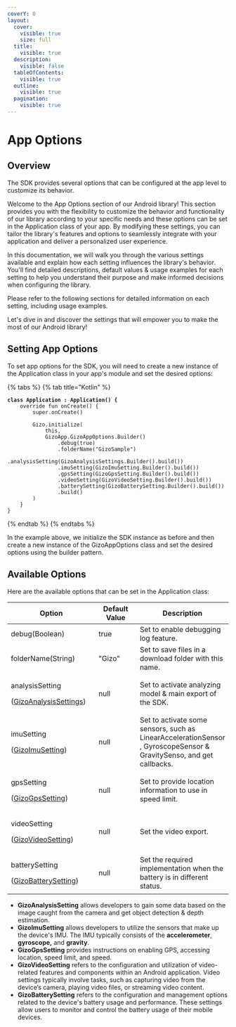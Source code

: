 ```yaml
---
coverY: 0
layout:
  cover:
    visible: true
    size: full
  title:
    visible: true
  description:
    visible: false
  tableOfContents:
    visible: true
  outline:
    visible: true
  pagination:
    visible: true
---
```


# App Options

## Overview

The SDK provides several options that can be configured at the app level to customize its behavior.&#x20;

Welcome to the App Options section of our Android library! This section provides you with the flexibility to customize the behavior and functionality of our library according to your specific needs and these options can be set in the Application class of your app. By modifying these settings, you can tailor the library's features and options to seamlessly integrate with your application and deliver a personalized user experience.

In this documentation, we will walk you through the various settings available and explain how each setting influences the library's behavior. You'll find detailed descriptions, default values & usage examples for each setting to help you understand their purpose and make informed decisions when configuring the library.

Please refer to the following sections for detailed information on each setting, including usage examples.&#x20;

Let's dive in and discover the settings that will empower you to make the most of our Android library!



## Setting App Options

To set app options for the SDK, you will need to create a new instance of the Application class in your app's module and set the desired options:

{% tabs %}
{% tab title="Kotlin" %}
<pre class="language-kotlin"><code class="lang-kotlin"><strong>class Application : Application() {
</strong>    override fun onCreate() {
        super.onCreate()

        Gizo.initialize(
            this,
            GizoApp.GizoAppOptions.Builder()
                .debug(true)
                .folderName("GizoSample")
                .analysisSetting(GizoAnalysisSettings.Builder().build())
                .imuSetting(GizoImuSetting.Builder().build())
                .gpsSetting(GizoGpsSetting.Builder().build())
                .videoSetting(GizoVideoSetting.Builder().build())
                .batterySetting(GizoBatterySetting.Builder().build())
                .build()
        )
    }
}
</code></pre>
{% endtab %}
{% endtabs %}

In the example above, we initialize the SDK instance as before and then create a new instance of the GizoAppOptions class and set the desired options using the builder pattern.



## Available Options

&#x20;Here are the available options that can be set in the Application class:

<table><thead><tr><th width="224.33333333333331">Option</th><th width="143">Default Value</th><th>Description</th></tr></thead><tbody><tr><td>debug(Boolean)</td><td>true</td><td>Set to enable debugging log feature.</td></tr><tr><td>folderName(String)</td><td>"Gizo"</td><td>Set to save files in a download folder with this name.</td></tr><tr><td><p>analysisSetting</p><p>(<a href="broken-reference">GizoAnalysisSettings</a>)</p></td><td>null</td><td>Set to activate analyzing model &#x26; main export of the SDK.</td></tr><tr><td><p>imuSetting</p><p>(<a href="broken-reference">GizoImuSetting</a>)</p></td><td>null</td><td>Set to activate some sensors, such as LinearAccelerationSensor , GyroscopeSensor &#x26; GravitySenso, and get callbacks.</td></tr><tr><td><p>gpsSetting</p><p>(<a href="broken-reference">GizoGpsSetting</a>)</p></td><td>null</td><td>Set to provide location information to use in speed limit.</td></tr><tr><td><p>videoSetting</p><p>(<a href="broken-reference">GizoVideoSetting</a>)</p></td><td>null</td><td>Set the video export.</td></tr><tr><td><p>batterySetting</p><p>(<a href="broken-reference">GizoBatterySetting</a>)</p></td><td>null</td><td>Set the required implementation when the battery is in different status.</td></tr></tbody></table>



* **GizoAnalysisSetting** allows developers to gain some data based on the image caught from the camera and get object detection & depth estimation.
* **GizoImuSetting** allows developers to utilize the sensors that make up the device's IMU. The IMU typically consists of the **accelerometer**, **gyroscope,** and **gravity**.
* **GizoGpsSetting** provides instructions on enabling GPS, accessing location, speed limit, and speed.
* **GizoVideoSetting** refers to the configuration and utilization of video-related features and components within an Android application. Video settings typically involve tasks, such as capturing video from the device’s camera, playing video files, or streaming video content.
* **GizoBatterySetting** refers to the configuration and management options related to the device's battery usage and performance. These settings allow users to monitor and control the battery usage of their mobile devices.
